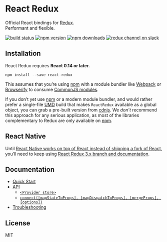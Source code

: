 React Redux
=========================

Official React bindings for [Redux](https://github.com/rackt/redux).  
Performant and flexible.

[![build status](https://img.shields.io/travis/rackt/react-redux/master.svg?style=flat-square)](https://travis-ci.org/rackt/react-redux) [![npm version](https://img.shields.io/npm/v/react-redux.svg?style=flat-square)](https://www.npmjs.com/package/react-redux)
[![npm downloads](https://img.shields.io/npm/dm/react-redux.svg?style=flat-square)](https://www.npmjs.com/package/react-redux)
[![redux channel on slack](https://img.shields.io/badge/slack-redux@reactiflux-61DAFB.svg?style=flat-square)](http://www.reactiflux.com)


## Installation

React Redux requires **React 0.14 or later.**

```
npm install --save react-redux
```

This assumes that you’re using [npm](http://npmjs.com/) with a module bundler like [Webpack](http://webpack.github.io) or [Browserify](http://browserify.org/) to consume [CommonJS modules](http://webpack.github.io/docs/commonjs.html).

If you don’t yet use [npm](http://npmjs.com/) or a modern module bundler, and would rather prefer a single-file [UMD](https://github.com/umdjs/umd) build that makes `ReactRedux` available as a global object, you can grab a pre-built version from [cdnjs](https://cdnjs.com/libraries/react-redux). We *don’t* recommend this approach for any serious application, as most of the libraries complementary to Redux are only available on [npm](http://npmjs.com/).

## React Native

Until [React Native works on top of React instead of shipping a fork of React](https://github.com/facebook/react-native/issues/2985), you’ll need to keep using [React Redux 3.x branch and documentation](https://github.com/rackt/react-redux/tree/v3.1.0).

## Documentation

- [Quick Start](docs/quick-start.md#quick-start)
- [API](docs/api.md#api)
  - [`<Provider store>`](docs/api.md#provider-store)
  - [`connect([mapStateToProps], [mapDispatchToProps], [mergeProps], [options])`](docs/api.md#connectmapstatetoprops-mapdispatchtoprops-mergeprops-options)
- [Troubleshooting](docs/troubleshooting.md#troubleshooting)

## License

MIT
